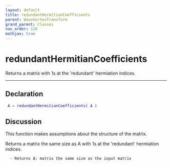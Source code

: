 ```yaml
---
layout: default
title: redundantHermitianCoefficients
parent: WaveVortexTransform
grand_parent: Classes
nav_order: 128
mathjax: true
---
```


#  redundantHermitianCoefficients

Returns a matrix with 1s at the 'redundant' hermiation indices.


---

## Declaration
```matlab
 A = redundantHermitianCoefficients( A )
```
## Discussion

  This function makes assumptions about the structure of the matrix.
 
  Returns a matrix the same size as A with 1s at the 'redundant'
  hermiation indices.
 
      - Returns A: matrix the same size as the input matrix
